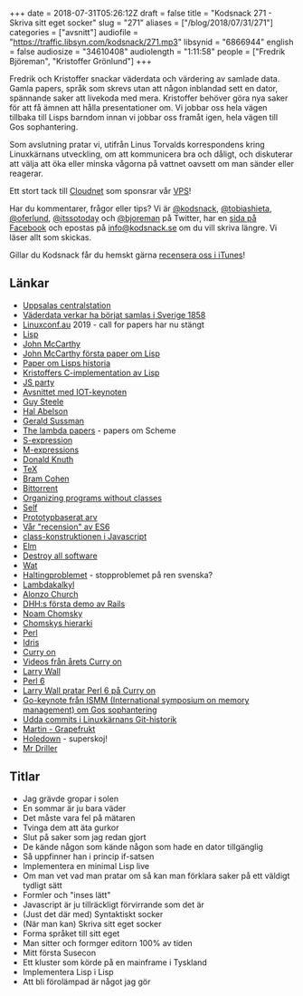 +++
date = 2018-07-31T05:26:12Z
draft = false
title = "Kodsnack 271 - Skriva sitt eget socker"
slug = "271"
aliases = ["/blog/2018/07/31/271"]
categories = ["avsnitt"]
audiofile = "https://traffic.libsyn.com/kodsnack/271.mp3"
libsynid = "6866944"
english = false
audiosize = "34610408"
audiolength = "1:11:58"
people = ["Fredrik Björeman", "Kristoffer Grönlund"]
+++

Fredrik och Kristoffer snackar väderdata och värdering av samlade data. Gamla papers, språk som skrevs utan att någon inblandad sett en dator, spännande saker att livekoda med mera. Kristoffer behöver göra nya saker för att få ämnen att hålla presentationer om. Vi jobbar oss hela vägen tillbaka till Lisps barndom innan vi jobbar oss framåt igen, hela vägen till Gos sophantering. 

Som avslutning pratar vi, utifrån Linus Torvalds korrespondens kring Linuxkärnans utveckling, om att kommunicera bra och dåligt, och diskuterar att välja att öka eller minska vågorna på vattnet oavsett om man sänder eller reagerar.

Ett stort tack till [Cloudnet](http://www.cloudnet.se) som sponsrar vår [VPS](http://en.wikipedia.org/wiki/Virtual_private_server)!

Har du kommentarer, frågor eller tips? Vi är [@kodsnack](https://www.twitter.com/kodsnack), [@tobiashieta](https://www.twitter.com/tobiashieta), [@oferlund](https://www.twitter.com/oferlund), [@itssotoday](https://twitter.com/itssotoday) och [@bjoreman](https://www.twitter.com/bjoreman) på Twitter, har en [sida på Facebook](https://www.facebook.com/kodsnack) och epostas på [info@kodsnack.se](mailto:info@kodsnack.se) om du vill skriva längre. Vi läser allt som skickas.

Gillar du Kodsnack får du hemskt gärna [recensera oss i iTunes](http://itunes.apple.com/se/podcast/kodsnack/id561631498?l=en)!

## Länkar ##
* [Uppsalas centralstation](https://cdn.discordapp.com/attachments/453623610410663967/473118945239498762/image.jpg)
* [Väderdata verkar ha börjat samlas i Sverige 1858](https://www.smhi.se/kunskapsbanken/meteorologi/det-meteorologiska-stationsnatets-historia-1.5248)
* [Linuxconf.au](https://linux.conf.au/) 2019 - call for papers har nu stängt
* [Lisp](https://en.wikipedia.org/wiki/Lisp_%28programming_language%29)
* [John McCarthy](https://en.wikipedia.org/wiki/John_McCarthy_%28computer_scientist%29)
* [John McCarthy första paper om Lisp](https://web.archive.org/web/20131004232653/http://www-formal.stanford.edu/jmc/recursive.pdf)
* [Paper om Lisps historia](http://jmc.stanford.edu/articles/lisp.html)
* [Kristoffers C-implementation av Lisp](https://github.com/krig/LISP)
* [JS party](https://changelog.com/jsparty)
* [Avsnittet med IOT-keynoten](https://overcast.fm/+Id5XnUDeM)
* [Guy Steele](https://en.wikipedia.org/wiki/Guy_L._Steele_Jr.)
* [Hal Abelson](https://en.wikipedia.org/wiki/Hal_Abelson)
* [Gerald Sussman](https://en.wikipedia.org/wiki/Gerald_Jay_Sussman)
* [The lambda papers](https://en.wikipedia.org/wiki/History_of_the_Scheme_programming_language#The_Lambda_Papers) - papers om Scheme
* [S-expression](https://en.wikipedia.org/wiki/S-expression)
* [M-expressions](https://en.wikipedia.org/wiki/M-expression)
* [Donald Knuth](https://en.wikipedia.org/wiki/Donald_Knuth)
* [TeX](https://en.wikipedia.org/wiki/TeX)
* [Bram Cohen](https://en.wikipedia.org/wiki/Bram_Cohen)
* [Bittorrent](https://en.wikipedia.org/wiki/BitTorrent)
* [Organizing programs without classes](http://bibliography.selflanguage.org/_static/organizing-programs.pdf)
* [Self](https://en.wikipedia.org/wiki/Self_%28programming_language%29)
* [Prototypbaserat arv](https://en.wikipedia.org/wiki/Prototype-based_programming)
* [Vår "recension" av ES6](https://kodsnack.se/113/)
* [class-konstruktionen i Javascript](https://developer.mozilla.org/sv-SE/docs/Web/JavaScript/Reference/Classes)
* [Elm](https://en.wikipedia.org/wiki/Elm_%28programming_language%29)
* [Destroy all software](https://www.destroyallsoftware.com/)
* [Wat](https://www.destroyallsoftware.com/talks/wat)
* [Haltingproblemet](https://en.wikipedia.org/wiki/Halting_problem) - stopproblemet på ren svenska?
* [Lambdakalkyl](https://en.wikipedia.org/wiki/Lambda_calculus)
* [Alonzo Church](https://en.wikipedia.org/wiki/Alonzo_Church)
* [DHH:s första demo av Rails](https://www.youtube.com/watch?v=Gzj723LkRJY)
* [Noam Chomsky](https://en.wikipedia.org/wiki/Noam_Chomsky)
* [Chomskys hierarki](https://en.wikipedia.org/wiki/Chomsky_hierarchy)
* [Perl](https://en.wikipedia.org/wiki/Perl)
* [Idris](https://en.wikipedia.org/wiki/Idris_%28programming_language%29)
* [Curry on](http://www.curry-on.org)
* [Videos från årets Curry on](https://www.youtube.com/channel/UC-WICcSW1k3HsScuXxDrp0w)
* [Larry Wall](https://en.wikipedia.org/wiki/Larry_Wall)
* [Perl 6](https://en.wikipedia.org/wiki/Perl_6)
* [Larry Wall pratar Perl 6 på Curry on](https://www.youtube.com/watch?v=BJIfPFpaMRI)
* [Go-keynote från ISMM (International symposium on memory management) om Gos sophantering](https://blog.golang.org/ismmkeynote)
* [Udda commits i Linuxkärnans Git-historik](https://www.destroyallsoftware.com/blog/2017/the-biggest-and-weirdest-commits-in-linux-kernel-git-history)
* [Martin - Grapefrukt](http://grapefrukt.com/)
* [Holedown](https://holedown.com/) - superskoj!
* [Mr Driller](https://en.wikipedia.org/wiki/Mr._Driller)

## Titlar ##
* Jag grävde gropar i solen
* En sommar är ju bara väder
* Det måste vara fel på mätaren
* Tvinga dem att äta gurkor
* Slut på saker som jag redan gjort
* De kände någon som kände någon som hade en dator tillgänglig
* Så uppfinner han i princip if-satsen
* Implementera en minimal Lisp live
* Om man vet vad man pratar om så kan man förklara saker på ett väldigt tydligt sätt
* Formler och "inses lätt"
* Javascript är ju tillräckligt förvirrande som det är
* (Just det där med) Syntaktiskt socker
* (När man kan) Skriva sitt eget socker
* Forma språket till sitt eget
* Man sitter och formger editorn 100% av tiden
* Mitt första Susecon
* Ett kluster som körde på en mainframe i Tyskland
* Implementera Lisp i Lisp
* Att bli förolämpad är något jag gör